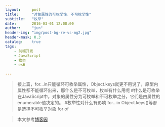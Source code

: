 ```yaml
---
layout:     post
title:      "对象属性的可枚举性，不可枚举性"
subtitle:   "枚举"
date:       2016-03-01 12:00:00
author:     "jun"
header-img: "img/post-bg-re-vs-ng2.jpg"
header-mask: 0.3
catalog:    true
tags:
    - 前端开发
    - JavaScript
    - 枚举
    - es6
 
---
```


> 接上篇，for...in只能循环可枚举属性，Object.keys就更不用说了，原型内属性都不能循环出来，那什么是不可枚举，枚举有什么用呢
#什么是可枚举
 在JavaScript中，对象的属性分为可枚举和不可枚举之分，它们是由属性的enumerable值决定的。
#枚举性对什么有影响
for...in Object.keys()等都是选择不可枚举对象
for of




> 本文参考[博客园](http://www.cnblogs.com/kongxy/p/4618173.html)